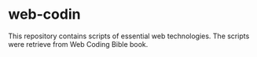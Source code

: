 # web-codin
This repository contains scripts of essential web technologies. The scripts were retrieve from Web Coding Bible book.

